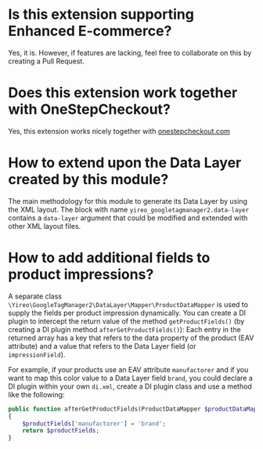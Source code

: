 # Is this extension supporting Enhanced E-commerce?
Yes, it is. However, if features are lacking, feel free to collaborate on this by creating a Pull Request.

# Does this extension work together with OneStepCheckout?
Yes, this extension works nicely together with [onestepcheckout.com](https://www.onestepcheckout.com/)

# How to extend upon the Data Layer created by this module?
The main methodology for this module to generate its Data Layer by using the XML layout. The block with name `yireo_googletagmanager2.data-layer` contains a `data-layer` argument that could be modified and extended with other XML layout files.

# How to add additional fields to product impressions?
A separate class `\Yireo\GoogleTagManager2\DataLayer\Mapper\ProductDataMapper` is used to supply the fields per product impression dynamically. You can create a DI plugin to intercept the return value of the method `getProductFields()` (by creating a DI plugin method `afterGetProductFields()`): Each entry in the returned array has a key that refers to the data property of the product (EAV attribute) and a value that refers to the Data Layer field (or `impressionField`). 

For example, if your products use an EAV attribute `manufactorer` and if you want to map this color value to a Data Layer field `brand`, you could declare a DI plugin within your own `di.xml`, create a DI plugin class and use a method like the following:
```php
public function afterGetProductFields(ProductDataMapper $productDataMapper, array $productFields): array 
{
    $productFields['manufactorer'] = 'brand';
    return $productFields;
}
```
